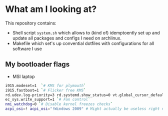 # What am I looking at?

This repository contains:

- Shell script `system.sh` which allows to (kind of) idemptoently set up and update all packages and configs I need on archlinux.
- Makefile which set's up convential dotfiles with configurations for all software I use


## My bootloader flags

- MSI laptop
```bash
i915.modeset=1  `# KMS for plymouth`
i915.fastboot=1 `# Flicker free KMS`
rd.udev.log-priority=3 rd.systemd.show_status=0 vt.global_cursor_default=0 loglevel=3 quiet splash `# Plymouth`
ec_sys.write_support=1 `# Fan control`
nmi_watchdog=0 `# Disable kernel freezes checks`
acpi_osi=! acpi_osi="!Windows 2009" # Might actually be useless right now
```
